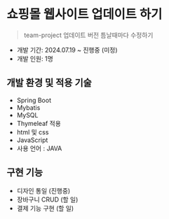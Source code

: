 # 쇼핑몰 웹사이트 업데이트 하기
> team-project 업데이트 버전
> 틈날때마다 수정하기
+ 개발 기간: 2024.07.19 ~ 진행중 (미정)
+ 개발 인원: 1명

## 개발 환경 및 적용 기술
+ Spring Boot
+ Mybatis
+ MySQL
+ Thymeleaf 적용
+ html 및 css
+ JavaScript
+ 사용 언어 : JAVA

## 구현 기능
+ 디자인 통일 (진행중)
+ 장바구니 CRUD (할 일)
+ 결제 기능 구현 (할 일)
